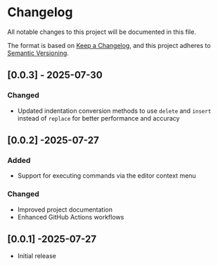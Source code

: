 # Changelog

All notable changes to this project will be documented in this file.

The format is based on [Keep a Changelog](https://keepachangelog.com/en/1.1.0/),
and this project adheres to [Semantic Versioning](https://semver.org/spec/v2.0.0.html).

## [0.0.3] - 2025-07-30

### Changed

- Updated indentation conversion methods to use `delete` and `insert` instead of `replace` for better performance and accuracy

## [0.0.2] -2025-07-27

### Added
- Support for executing commands via the editor context menu

### Changed
- Improved project documentation
- Enhanced GitHub Actions workflows

## [0.0.1] -2025-07-27

- Initial release
